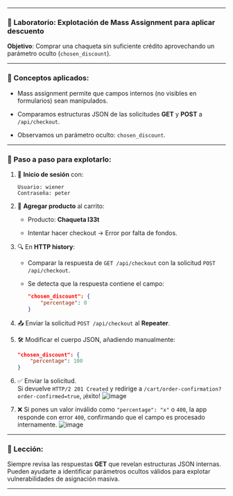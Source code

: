 
---

### 🧥 Laboratorio: Explotación de Mass Assignment para aplicar descuento

**Objetivo**: Comprar una chaqueta sin suficiente crédito aprovechando un parámetro oculto (`chosen_discount`).

---

### 🧠 Conceptos aplicados:

- Mass assignment permite que campos internos (no visibles en formularios) sean manipulados.
    
- Comparamos estructuras JSON de las solicitudes **GET** y **POST** a `/api/checkout`.
    
- Observamos un parámetro oculto: `chosen_discount`.
    

---

### 📌 Paso a paso para explotarlo:

1. 🔐 **Inicio de sesión** con:
    
    ```
    Usuario: wiener
    Contraseña: peter
    ```
    
2. 🛒 **Agregar producto** al carrito:
    
    - Producto: **Chaqueta l33t**
        
    - Intentar hacer checkout → Error por falta de fondos.
        
3. 🔍 En **HTTP history**:
    
    - Comparar la respuesta de `GET /api/checkout` con la solicitud `POST /api/checkout`.
        
    - Se detecta que la respuesta contiene el campo:
        
        ```json
        "chosen_discount": {
            "percentage": 0
        }
        ```
        
4. 📤 Enviar la solicitud `POST /api/checkout` al **Repeater**.
    
5. 🛠️ Modificar el cuerpo JSON, añadiendo manualmente:
    
    ```json
    "chosen_discount": {
        "percentage": 100
    }
    ```
    
6. ✅ Enviar la solicitud.  
    Si devuelve `HTTP/2 201 Created` y redirige a `/cart/order-confirmation?order-confirmed=true`, ¡éxito!
    ![image](https://github.com/user-attachments/assets/82fc1fb3-c0d1-4550-9b8a-543330da2721)

7. ❌ Si pones un valor inválido como `"percentage": "x"` o `400`, la app responde con error `400`, confirmando que el campo es procesado internamente.
    ![image](https://github.com/user-attachments/assets/a7380011-2175-48e1-bcd7-182a5f9769a8)


---

### 🧠 Lección:

Siempre revisa las respuestas **GET** que revelan estructuras JSON internas. Pueden ayudarte a identificar parámetros ocultos válidos para explotar vulnerabilidades de asignación masiva.

---

